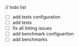 // todo list

- [ ] add tests configuration
- [ ] add tests
- [ ] fix all linting issues
- [ ] add benchmark configuartion
- [ ] add benchmarks
